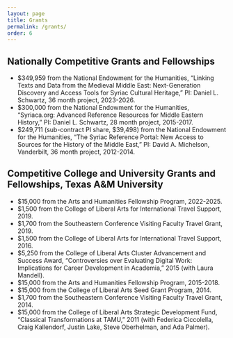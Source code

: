 ```yaml
---
layout: page
title: Grants
permalink: /grants/
order: 6
---
```


## Nationally Competitive Grants and Fellowships
- $349,959 from the National Endowment for the Humanities, “Linking Texts and Data from the Medieval Middle East: Next-Generation 
Discovery and Access Tools for Syriac Cultural Heritage,” PI: Daniel L. Schwartz, 36 month project, 2023-2026.
- $300,000 from the National Endowment for the Humanities, “Syriaca.org: Advanced Reference Resources for Middle Eastern History,” 
PI: Daniel L. Schwartz, 28 month project, 2015-2017.
- $249,711 (sub-contract PI share, $39,498) from the National Endowment for the Humanities, “The Syriac Reference Portal: 
New Access to Sources for the History of the Middle East,” PI: David A. Michelson, Vanderbilt, 36 month project, 2012-2014.


## Competitive College and University Grants and Fellowships, Texas A&M University
- $15,000 from the Arts and Humanities Fellowship Program, 2022-2025.
- $1,500 from the College of Liberal Arts for International Travel Support, 2019.
- $1,700 from the Southeastern Conference Visiting Faculty Travel Grant, 2019.
- $1,500 from the College of Liberal Arts for International Travel Support, 2016.
- $5,250 from the College of Liberal Arts Cluster Advancement and Success Award, “Controversies over Evaluating Digital Work: Implications for Career Development in Academia,” 2015 (with Laura Mandell).
- $15,000 from the Arts and Humanities Fellowship Program, 2015-2018.
- $15,000 from the College of Liberal Arts Seed Grant Program, 2014.
- $1,700 from the Southeastern Conference Visiting Faculty Travel Grant, 2014.
- $15,000 from the College of Liberal Arts Strategic Development Fund, “Classical Transformations at TAMU,” 2011 (with Federica Ciccolella, Craig Kallendorf, Justin Lake, Steve Oberhelman, and Ada Palmer).


[jekyll-organization]: https://github.com/jekyll
